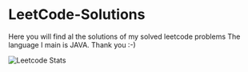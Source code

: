 # LeetCode-Solutions


Here you will find al the solutions of my solved leetcode problems 
The language I main is JAVA.
Thank you :-)

![Leetcode Stats](https://leetcard./_UdayRaj_/lapor?ext=heatmap)
